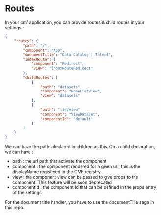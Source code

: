 # Routes

In your cmf application, you can provide routes & child routes in your settings :

```json
{
	"routes": {
		"path": "/",
		"component": "App",
		"documentTitle": "Data Catalog | Talend",
		"indexRoute": {
			"component": "Redirect",
			"view": "indexRouteRedirect"
		},
		"childRoutes": [
			{
				"path": "datasets",
				"component": "HomeListView",
				"view": "datasets"
			},
			{
				"path": ":id/view",
				"component": "ViewDataset",
				"componentId": "default"
			}
		]
	}
}
```

We can have the paths declared in children as this.
On a child declaration, we can have :

* path : the url path that activate the component
* component : the component rendered for a given url, this is the displayName registered in the CMF registry
* view : the component view can be passed to give props to the component. This feature will be soon deprecated
* componentId : the component id that can be defined in the props entry of the settings

For the document title handler, you have to use the documentTitle saga in this repo.
